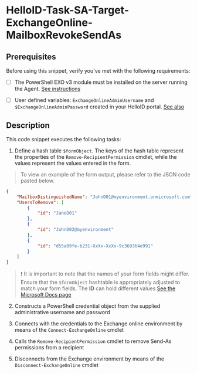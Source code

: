 # HelloID-Task-SA-Target-ExchangeOnline-MailboxRevokeSendAs

## Prerequisites
Before using this snippet, verify you've met with the following requirements:
- [ ] The PowerShell EXO v3 module must be installed on the server running the Agent. [See instructions](https://learn.microsoft.com/en-us/powershell/exchange/exchange-online-powershell-v2?view=exchange-ps)

- [ ] User defined variables: `ExchangeOnlineAdminUsername` and `$ExchangeOnlineAdminPassword` created in your HelloID portal. [See also](https://docs.helloid.com/en/variables/custom-variables.html)

## Description

This code snippet executes the following tasks:

1. Define a hash table `$formObject`. The keys of the hash table represent the properties of the `Remove-RecipientPermission` cmdlet, while the values represent the values entered in the form.

> To view an example of the form output, please refer to the JSON code pasted below.

```json
{
    "MailboxDistinguishedName": "JohnD01@myenvironment.onmicrosoft.com",
    "UsersToRemove": [
        {
            "id": "JaneD01"
        },
        {
            "id": "JohnD02@myenvironment"
        },
        {
            "id": "d55a09fe-b231-XxXx-XxXx-9c369364e991"
        }
    ]
}
```
> :exclamation: It is important to note that the names of your form fields might differ. Ensure that the `$formObject` hashtable is appropriately adjusted to match your form fields.
> The **ID** can hold different values [See the Microsoft Docs page](https://learn.microsoft.com/en-us/powershell/module/exchange/remove-recipientpermission?view=exchange-ps#-trustee)

2. Constructs a PowerShell credential object from the supplied administrative username and password

3. Connects with the credentials to the Exchange online environment by means of the `Connect-ExchangeOnline` cmdlet

4. Calls the `Remove-RecipientPermission` cmdlet to remove Send-As permissions from a recipient

5. Disconnects from the Exchange environment by means of the `Disconnect-ExchangeOnline` cmdlet
